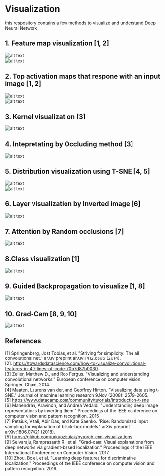 # Visualization
this respository contains a few methods to visualize and understand Deep Neural Network
## 1. Feature map visualization [1, 2]
![alt text](https://github.com/Ka0Ri/CNN-visualization/blob/master/img/we1.png) <br />
![alt text](https://github.com/Ka0Ri/CNN-visualization/blob/master/img/we.png) <br />

## 2. Top activation maps that respone with an input image [1, 2]
![alt text](https://github.com/Ka0Ri/CNN-visualization/blob/master/img/be.png) <br />
![alt text](https://github.com/Ka0Ri/CNN-visualization/blob/master/img/be1.png) <br />

## 3. Kernel visualization [3]
![alt text](https://github.com/Ka0Ri/CNN-visualization/blob/master/img/kernel.png) <br />

## 4. Intepretating by Occluding method [3]
![alt text](https://github.com/Ka0Ri/CNN-visualization/blob/master/img/oc.png) <br />

## 5. Distribution visualization using T-SNE [4, 5]
![alt text](https://github.com/Ka0Ri/CNN-visualization/blob/master/img/T-SNE1.png) <br />
![alt text](https://github.com/Ka0Ri/CNN-visualization/blob/master/img/TSNE-weed.png) <br />

## 6. Layer visualization by Inverted image [6]
![alt text](https://github.com/Ka0Ri/CNN-visualization/blob/master/img/inv.png) <br />

## 7. Attention by Random occlusions [7]
![alt text](https://github.com/Ka0Ri/CNN-visualization/blob/master/img/RISE.png) <br />

## 8.Class visualization [1]
![alt text](https://github.com/Ka0Ri/CNN-visualization/blob/master/img/class.png) <br />

## 9. Guided Backpropagation to visualize [1, 8]
![alt text](https://github.com/Ka0Ri/CNN-visualization/blob/master/img/guided.png) <br />

## 10. Grad-Cam [8, 9, 10]
![alt text](https://github.com/Ka0Ri/CNN-visualization/blob/master/img/grad-cam.png) <br />
## References
[1] Springenberg, Jost Tobias, et al. "Striving for simplicity: The all convolutional net." arXiv preprint arXiv:1412.6806 (2014). <br />
[2]. https://towardsdatascience.com/how-to-visualize-convolutional-features-in-40-lines-of-code-70b7d87b0030. <br />
[3] Zeiler, Matthew D., and Rob Fergus. "Visualizing and understanding convolutional networks." European conference on computer vision. Springer, Cham, 2014. <br />
[4] Maaten, Laurens van der, and Geoffrey Hinton. "Visualizing data using t-SNE." Journal of machine learning research 9.Nov (2008): 2579-2605. <br />
[5] https://www.datacamp.com/community/tutorials/introduction-t-sne <br />
[6] Mahendran, Aravindh, and Andrea Vedaldi. "Understanding deep image representations by inverting them." Proceedings of the IEEE conference on computer vision and pattern recognition. 2015. <br />
[7] Petsiuk, Vitali, Abir Das, and Kate Saenko. "Rise: Randomized input sampling for explanation of black-box models." arXiv preprint arXiv:1806.07421 (2018). <br />
[8] https://github.com/utkuozbulak/pytorch-cnn-visualizations <br />
[9] Selvaraju, Ramprasaath R., et al. "Grad-cam: Visual explanations from deep networks via gradient-based localization." Proceedings of the IEEE International Conference on Computer Vision. 2017. <br />
[10] Zhou, Bolei, et al. "Learning deep features for discriminative localization." Proceedings of the IEEE conference on computer vision and pattern recognition. 2016. <br />

